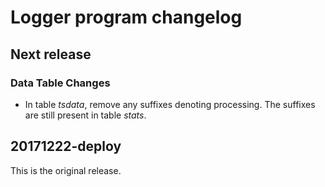 # Logger program changelog


## Next release

### Data Table Changes

* In table *tsdata*, remove any suffixes denoting processing. The suffixes are
  still present in table *stats*.



## 20171222-deploy

This is the original release. 

